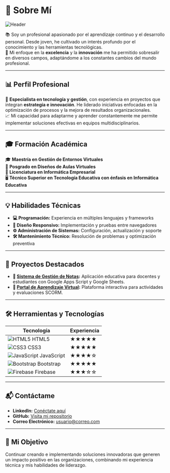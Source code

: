 # 💼 Sobre Mí  

![Header](https://via.placeholder.com/1200x400.png?text=Bienvenido+a+mi+Perfil+Profesional)  

📚 Soy un profesional apasionado por el aprendizaje continuo y el desarrollo personal. Desde joven, he cultivado un interés profundo por el conocimiento y las herramientas tecnológicas.  
🌟 Mi enfoque en la **excelencia** y la **innovación** me ha permitido sobresalir en diversos campos, adaptándome a los constantes cambios del mundo profesional.  

---

## 📊 Perfil Profesional  

🔧 **Especialista en tecnología y gestión**, con experiencia en proyectos que integran **estrategia e innovación**. He liderado iniciativas enfocadas en la optimización de procesos y la mejora de resultados organizacionales.  
📈 Mi capacidad para adaptarme y aprender constantemente me permite implementar soluciones efectivas en equipos multidisciplinarios.  

---

## 🎓 Formación Académica  

🎓 **Maestría en Gestión de Entornos Virtuales**  
📘 **Posgrado en Diseños de Aulas Virtuales**  
📗 **Licenciatura en Informática Empresarial**  
🖥️ **Técnico Superior en Tecnología Educativa con énfasis en Informática Educativa**  

---

## 💡 Habilidades Técnicas  

- **💻 Programación:** Experiencia en múltiples lenguajes y frameworks  
- **📱 Diseño Responsivo:** Implementación y pruebas entre navegadores  
- **⚙️ Administración de Sistemas:** Configuración, actualización y soporte  
- **🛠️ Mantenimiento Técnico:** Resolución de problemas y optimización preventiva  

---

## 📂 Proyectos Destacados  

- **📌 [Sistema de Gestión de Notas](https://github.com/usuario/sistema-notas):** Aplicación educativa para docentes y estudiantes con Google Apps Script y Google Sheets.  
- **📌 [Portal de Aprendizaje Virtual](https://github.com/usuario/portal-educativo):** Plataforma interactiva para actividades y evaluaciones SCORM.  

---

## 🛠️ Herramientas y Tecnologías  

| **Tecnología**        | **Experiencia**  |
|------------------------|------------------|
| ![HTML5](https://img.icons8.com/color/48/html-5.png) HTML5 | ★★★★★ |
| ![CSS3](https://img.icons8.com/color/48/css3.png) CSS3       | ★★★★★ |
| ![JavaScript](https://img.icons8.com/color/48/javascript.png) JavaScript | ★★★★☆ |
| ![Bootstrap](https://img.icons8.com/color/48/bootstrap.png) Bootstrap | ★★★★★ |
| ![Firebase](https://img.icons8.com/color/48/firebase.png) Firebase | ★★★☆☆ |

---

## 📬 Contáctame  

- **LinkedIn:** [Conéctate aquí](https://linkedin.com/in/usuario)  
- **GitHub:** [Visita mi repositorio](https://github.com/usuario)  
- **Correo Electrónico:** [usuario@correo.com](mailto:usuario@correo.com)  

---

## 🎯 Mi Objetivo  

Continuar creando e implementando soluciones innovadoras que generen un impacto positivo en las organizaciones, combinando mi experiencia técnica y mis habilidades de liderazgo.  

